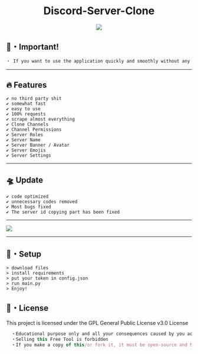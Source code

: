 <h1 align="center">
  Discord-Server-Clone
</h1>


<p align="center"> 
  <kbd>
<img src="https://steamuserimages-a.akamaihd.net/ugc/848220336393851174/73E4DDF575623F925D0E727FBB0AE67EBFF6902E/?imw=637&imh=358&ima=fit&impolicy=Letterbox&imcolor=%23000000&letterbox=true"></img>
  </kbd>
</p>

## 🔑・Important!
```js
・ If you want to use the application quickly and smoothly without any errors, I recommend you to download the newest and most updated version from the "Relase" section.
```

---

## :fire: Features
```sh-session
✔ no third party shit
✔ somewhat fast
✔ easy to use
✔ 100% requests
✔ scrape almost everything
✔ Clone Channels
✔ Channel Permissions
✔ Server Roles
✔ Server Name
✔ Server Banner / Avatar
✔ Server Emojis
✔ Server Settings
```
---

## 🛸 Update
```sh-session
✔ code optimized
✔ unnecessary codes removed
✔ Most bugs fixed
✔ The server id copying part has been fixed
```
---


<img src="https://cdn.discordapp.com/attachments/1004679809365975100/1082734735043866784/Screenshot_2023-03-07_194056.png">

---

## 🚀・Setup

```sh-session
> download files
> install requirements
> put your token in config.json
> run main.py
> Enjoy!
```


## 📄・License

This project is licensed under the GPL General Public License v3.0 License
```js
  ・Educational purpose only and all your consequences caused by you actions is your responsibility
  ・Selling this Free Tool is forbidden
  ・If you make a copy of this/or fork it, it must be open-source and have credits linking to this repo
```
